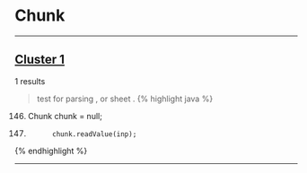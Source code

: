 # Chunk

***

## [Cluster 1](./1)
1 results
> test for parsing , or sheet . 
{% highlight java %}
146. Chunk chunk = null;
175.           chunk.readValue(inp);
{% endhighlight %}

***

